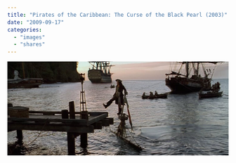 ```yaml
---
title: "Pirates of the Caribbean: The Curse of the Black Pearl (2003)"
date: "2009-09-17"
categories:
  - "images"
  - "shares"
---
```


![](tumblr_kohysvFEID1qzl19so1_1280.jpg "via [fydisneymovies](http://fydisneymovies.tumblr.com/post/164506503/pirates-of-the-caribbean-the-curse-of-the-black)")
